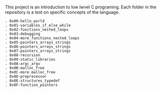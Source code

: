 This project is an introduction to low lwvel C programing.
Each folder in the repository is a test on specific concepts of the language.

	. 0x00-hello_world
	. 0x01-variables_if_else_while
	. 0x02-functions_nested_loops
	. 0x03-debugging
	. 0x04-more_functions_nested_loops
	. 0x05-pointers_arrays_strings
	. 0x06-pointers_arrays_strings
	. 0x07-pointers_arrays_strings
	. 0x08-recursion
	. 0x09-static_libraries
	. 0x0A-argc_argv
	. 0x0B-malloc_free
	. 0x0C-more_malloc_free
	. 0x0D-preprocessor
	. 0x0E-structures_typedef
	. 0x0F-function_pointers

